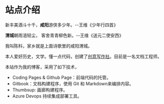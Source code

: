 # 站点介绍

新丰美酒斗十千，**咸阳**游侠多少年。--王维《少年行四首》   

**渭城**朝雨浥轻尘， 客舍青青柳色新。--王维《送元二使安西》   


我叫陈科，家乡就是上面诗歌里的咸阳渭城。

本人爱好历史，文学。懂一点代码，创建了[创意写作社](https://www.creativewriting.cn/)。目前是一名文档工程师。

本站作为我的博客，采用了如下技术，

- Coding Pages & Github Page：前端代码的托管。
- Gitbook：文档构建程序，使用 Git 和 Markdown来编排内容。
- Thumbsup: 画廊构建程序。
- Azure Devops 持续集成部署工具。
   

  

